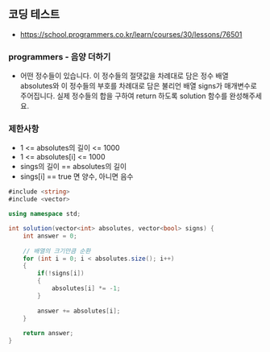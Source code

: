 ## 코딩 테스트
- https://school.programmers.co.kr/learn/courses/30/lessons/76501
### programmers - 음양 더하기
- 어떤 정수들이 있습니다. 이 정수들의 절댓값을 차례대로 담은 정수 배열 absolutes와 이 정수들의 부호를 차례대로 담은 불리언 배열 signs가 매개변수로 주어집니다. 실제 정수들의 합을 구하여 return 하도록 solution 함수를 완성해주세요.

### 제한사항
- 1 <= absolutes의 길이 <= 1000
- 1 <= absolutes[i] <= 1000
- sings의 길이 == absolutes의 길이
- sings[i] == true 면 양수, 아니면 음수

```c#
#include <string>
#include <vector>

using namespace std;

int solution(vector<int> absolutes, vector<bool> signs) {
    int answer = 0;
    
    // 배열의 크기만큼 순환
    for (int i = 0; i < absolutes.size(); i++)
    {
        if(!signs[i])
        {
            absolutes[i] *= -1;
        }
        
        answer += absolutes[i];
    }
    
    return answer;
}
```
